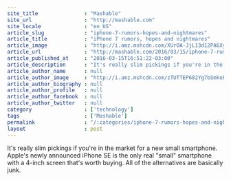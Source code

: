 ```yaml
---
site_title               : "Mashable"
site_url                 : "http://mashable.com"
site_locale              : "en_US"
article_slug             : "iphone-7-rumors-hopes-and-nightmares"
article_title            : "iPhone 7 rumors, hopes and nightmares"
article_image            : "http://i.amz.mshcdn.com/XUrOA-JjL13d12PA6XykONv8n1s=/1200x627/2016%2F03%2F16%2F7e%2Fiphone7rumo.2ef83.jpg"
article_url              : "http://mashable.com/2016/03/15/iphone-7-rumors-addressed/"
article_published_at     : "2016-03-15T16:51:22-03:00"
article_description      : "It's really slim pickings if you're in the market for a new small smartphone. Apple's newly announced iPhone SE is the only real 'small' smartphone with a 4-inch screen that's worth buying. All of the alternatives are basically junk."
article_author_name      : null
article_author_image     : "http://i.amz.mshcdn.com/zTUTTEP682Yg7bSmkoP9RLWAxoo=/90x90/2016%2F09%2F16%2F6f%2Fhttpsd2mhye01h4nj2n.cloudfront.netmediaZgkyMDEzLzA1.53aea.jpg"
article_author_biography : null
article_author_profile   : null
article_author_facebook  : null
article_author_twitter   : null
category                 : ['technology']
tags                     : ['Mashable']
permalink                : "/:categories/iphone-7-rumors-hopes-and-nightmares/"
layout                   : post
---
```


It's really slim pickings if you're in the market for a new small smartphone. Apple's newly announced iPhone SE is the only real "small" smartphone with a 4-inch screen that's worth buying. All of the alternatives are basically junk.
